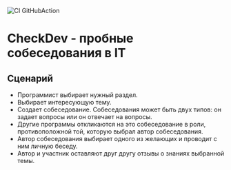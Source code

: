 ![CI GitHubAction](https://github.com/peterarsentev/CheckDev/actions/workflows/maven.yml/badge.svg)


# CheckDev - пробные собеседования в IT

## Сценарий
- Программист выбирает нужный раздел.
- Выбирает интересующую тему.
- Создает собеседование. Собеседования может быть двух типов: он задает вопросы или он отвечает на вопросы.
- Другие программы откликаются на это собеседование в роли, противоположной той, которую выбрал автор собеседования.
- Автор собеседования выбирает одного из желающих и проводит с ним личную беседу.
- Автор и участник оставляют друг другу отзывы о знаниях выбранной темы. 